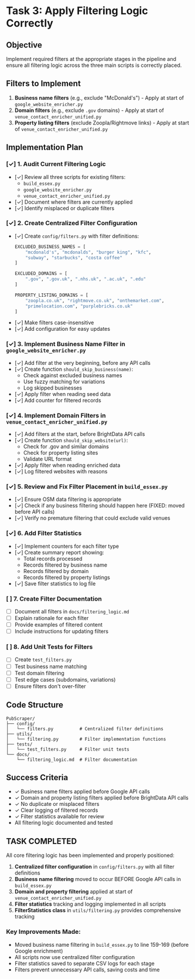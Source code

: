# Task 3: Apply Filtering Logic Correctly

## Objective
Implement required filters at the appropriate stages in the pipeline and ensure all filtering logic across the three main scripts is correctly placed.

## Filters to Implement
1. **Business name filters** (e.g., exclude "McDonald's") - Apply at start of `google_website_enricher.py`
2. **Domain filters** (e.g., exclude `.gov` domains) - Apply at start of `venue_contact_enricher_unified.py`
3. **Property listing filters** (exclude Zoopla/Rightmove links) - Apply at start of `venue_contact_enricher_unified.py`

## Implementation Plan

### [✓] 1. Audit Current Filtering Logic
- [✓] Review all three scripts for existing filters:
  - `build_essex.py`
  - `google_website_enricher.py`
  - `venue_contact_enricher_unified.py`
- [✓] Document where filters are currently applied
- [✓] Identify misplaced or duplicate filters

### [✓] 2. Create Centralized Filter Configuration
- [✓] Create `config/filters.py` with filter definitions:
  ```python
  EXCLUDED_BUSINESS_NAMES = [
      "mcdonald's", "mcdonalds", "burger king", "kfc", 
      "subway", "starbucks", "costa coffee"
  ]
  
  EXCLUDED_DOMAINS = [
      ".gov", ".gov.uk", ".nhs.uk", ".ac.uk", ".edu"
  ]
  
  PROPERTY_LISTING_DOMAINS = [
      "zoopla.co.uk", "rightmove.co.uk", "onthemarket.com",
      "primelocation.com", "purplebricks.co.uk"
  ]
  ```
- [✓] Make filters case-insensitive
- [✓] Add configuration for easy updates

### [✓] 3. Implement Business Name Filter in `google_website_enricher.py`
- [✓] Add filter at the very beginning, before any API calls
- [✓] Create function `should_skip_business(name)`:
  - Check against excluded business names
  - Use fuzzy matching for variations
  - Log skipped businesses
- [✓] Apply filter when reading seed data
- [✓] Add counter for filtered records

### [✓] 4. Implement Domain Filters in `venue_contact_enricher_unified.py`
- [✓] Add filters at the start, before BrightData API calls
- [✓] Create function `should_skip_website(url)`:
  - Check for .gov and similar domains
  - Check for property listing sites
  - Validate URL format
- [✓] Apply filter when reading enriched data
- [✓] Log filtered websites with reasons

### [✓] 5. Review and Fix Filter Placement in `build_essex.py`
- [✓] Ensure OSM data filtering is appropriate
- [✓] Check if any business filtering should happen here (FIXED: moved before API calls)
- [✓] Verify no premature filtering that could exclude valid venues

### [✓] 6. Add Filter Statistics
- [✓] Implement counters for each filter type
- [✓] Create summary report showing:
  - Total records processed
  - Records filtered by business name
  - Records filtered by domain
  - Records filtered by property listings
- [✓] Save filter statistics to log file

### [ ] 7. Create Filter Documentation
- [ ] Document all filters in `docs/filtering_logic.md`
- [ ] Explain rationale for each filter
- [ ] Provide examples of filtered content
- [ ] Include instructions for updating filters

### [ ] 8. Add Unit Tests for Filters
- [ ] Create `test_filters.py`
- [ ] Test business name matching
- [ ] Test domain filtering
- [ ] Test edge cases (subdomains, variations)
- [ ] Ensure filters don't over-filter

## Code Structure
```
PubScraper/
├── config/
│   └── filters.py          # Centralized filter definitions
├── utils/
│   └── filtering.py        # Filter implementation functions
├── tests/
│   └── test_filters.py     # Filter unit tests
└── docs/
    └── filtering_logic.md  # Filter documentation
```

## Success Criteria
- ✓ Business name filters applied before Google API calls
- ✓ Domain and property listing filters applied before BrightData API calls
- ✓ No duplicate or misplaced filters
- ✓ Clear logging of filtered records
- ✓ Filter statistics available for review
- All filtering logic documented and tested

## TASK COMPLETED
All core filtering logic has been implemented and properly positioned:
1. **Centralized filter configuration** in `config/filters.py` with all filter definitions
2. **Business name filtering** moved to occur BEFORE Google API calls in `build_essex.py`
3. **Domain and property filtering** applied at start of `venue_contact_enricher_unified.py`
4. **Filter statistics** tracking and logging implemented in all scripts
5. **FilterStatistics class** in `utils/filtering.py` provides comprehensive tracking

### Key Improvements Made:
- Moved business name filtering in `build_essex.py` to line 159-169 (before Google enrichment)
- All scripts now use centralized filter configuration
- Filter statistics saved to separate CSV logs for each stage
- Filters prevent unnecessary API calls, saving costs and time